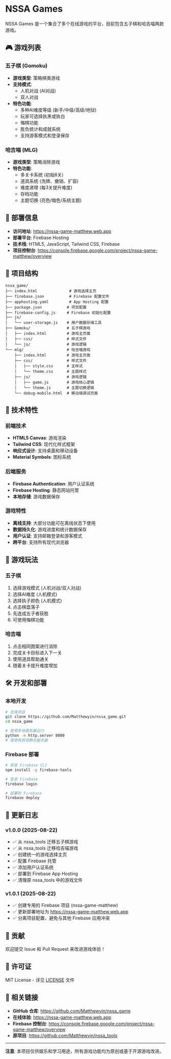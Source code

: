 # NSSA Games

NSSA Games 是一个集合了多个在线游戏的平台，目前包含五子棋和哈吉喵两款游戏。

## 🎮 游戏列表

### 五子棋 (Gomoku)
- **游戏类型**: 策略棋类游戏
- **支持模式**: 
  - 人机对战 (AI对战)
  - 双人对战
- **特色功能**:
  - 多种AI难度等级 (新手/中级/高级/地狱)
  - 玩家可选择执黑或执白
  - 悔棋功能
  - 胜负统计和成就系统
  - 支持游客模式和登录保存

### 哈吉喵 (MLG)
- **游戏类型**: 策略消除游戏
- **特色功能**:
  - 多关卡系统 (初始8关)
  - 道具系统 (洗牌、撤销、扩容)
  - 难度递增 (每3关提升难度)
  - 存档功能
  - 主题切换 (亮色/暗色/系统主题)

## 🚀 部署信息

- **访问地址**: https://nssa-game-matthew.web.app
- **部署平台**: Firebase Hosting
- **技术栈**: HTML5, JavaScript, Tailwind CSS, Firebase
- **项目控制台**: https://console.firebase.google.com/project/nssa-game-matthew/overview

## 📁 项目结构

```
nssa_game/
├── index.html              # 游戏选择主页
├── firebase.json           # Firebase 配置文件
├── apphosting.yaml         # App Hosting 配置
├── package.json           # 项目配置
├── firebase-config.js     # Firebase 初始化配置
├── js/
│   └── user-storage.js    # 用户数据存储工具
├── Gomoku/                # 五子棋游戏
│   ├── index.html         # 游戏主页面
│   ├── css/               # 样式文件
│   └── js/                # 游戏逻辑
└── mlg/                   # 哈吉喵游戏
    ├── index.html         # 游戏主页面
    ├── css/               # 样式文件
    │   ├── style.css      # 主样式
    │   └── theme.css      # 主题样式
    ├── js/                # 游戏逻辑
    │   ├── game.js        # 游戏核心逻辑
    │   └── theme.js       # 主题切换逻辑
    └── debug-mobile.html  # 移动端调试页面
```

## 🔧 技术特性

### 前端技术
- **HTML5 Canvas**: 游戏渲染
- **Tailwind CSS**: 现代化样式框架
- **响应式设计**: 支持桌面和移动设备
- **Material Symbols**: 图标系统

### 后端服务
- **Firebase Authentication**: 用户认证系统
- **Firebase Hosting**: 静态网站托管
- **本地存储**: 游戏数据保存

### 游戏特性
- **离线支持**: 大部分功能可在离线状态下使用
- **数据持久化**: 游戏进度和统计数据保存
- **用户认证**: 支持邮箱登录和游客模式
- **跨平台**: 支持所有现代浏览器

## 🎯 游戏玩法

### 五子棋
1. 选择游戏模式 (人机对战/双人对战)
2. 选择AI难度 (人机模式)
3. 选择执子颜色 (人机模式)
4. 点击棋盘落子
5. 先连成五子者获胜
6. 可使用悔棋功能

### 哈吉喵
1. 点击相同图案进行消除
2. 完成关卡目标进入下一关
3. 使用道具帮助通关
4. 随着关卡提升难度增加

## 🛠️ 开发和部署

### 本地开发
```bash
# 克隆项目
git clone https://github.com/Matthewyin/nssa_game.git
cd nssa_game

# 使用本地服务器运行
python -m http.server 8000
# 或使用其他静态服务器
```

### Firebase 部署
```bash
# 安装 Firebase CLI
npm install -g firebase-tools

# 登录 Firebase
firebase login

# 部署到 Firebase
firebase deploy
```

## 📝 更新日志

### v1.0.0 (2025-08-22)
- ✅ 从 nssa_tools 迁移五子棋游戏
- ✅ 从 nssa_tools 迁移哈吉喵游戏
- ✅ 创建统一的游戏选择主页
- ✅ 配置 Firebase 托管
- ✅ 添加用户认证系统
- ✅ 部署到 Firebase App Hosting
- ✅ 清理原 nssa_tools 中的游戏文件

### v1.0.1 (2025-08-22)
- ✅ 创建专用的 Firebase 项目 (nssa-game-matthew)
- ✅ 更新部署地址为 https://nssa-game-matthew.web.app
- ✅ 分离项目配置，避免与其他 Firebase 应用冲突

## 🤝 贡献

欢迎提交 Issue 和 Pull Request 来改进游戏体验！

## 📄 许可证

MIT License - 详见 [LICENSE](LICENSE) 文件

## 🔗 相关链接

- **GitHub 仓库**: https://github.com/Matthewyin/nssa_game
- **在线体验**: https://nssa-game-matthew.web.app
- **Firebase 控制台**: https://console.firebase.google.com/project/nssa-game-matthew/overview
- **原项目**: https://github.com/Matthewyin/nssa_tools

---

**注意**: 本项目仅供娱乐和学习用途，所有游戏功能均为原创或基于开源游戏改进。